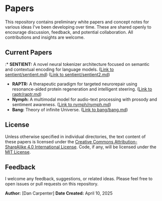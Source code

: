 # Papers

This repository contains preliminary white papers and concept notes for various ideas I've been developing over time. These are shared openly to encourage discussion, feedback, and potential collaboration. All contributions and insights are welcome.

## Current Papers

:* **SENTIENT:** A novel neural tokenizer architecture focused on semantic and contextual encoding for language models. ([Link to sentient/sentient.md](https://github.com/danc403/papers/sentient/sentient.md)) ([Link to sentient/sentient2.md](https://github.com/danc403/papers/sentient/sentient2.md))
* **RAPTR:** A therapeutic paradigm for targeted neurorepair using resonance-aided protein regeneration and intelligent steering. ([Link to raptr/raptr.md](https://github.com/danc403/papers/raptr/raptr.md))
* **Nymph:** A multimodal model for audio-text processing with prosody and sentiment awareness. ([Link to nymph/nymph.md](https://github.com/danc403/papers/nymph/nymph.md))
* **Bang:** Theory of infinite Universe. ([Link to bang/bang.md](https://github.com/danc403/papers/bang/bang.md))

## License

Unless otherwise specified in individual directories, the text content of these papers is licensed under the [Creative Commons Attribution-ShareAlike 4.0 International License](https://creativecommons.org/licenses/by-sa/4.0/). Code, if any, will be licensed under the [MIT License](https://opensource.org/licenses/MIT).

## Feedback

I welcome any feedback, suggestions, or related ideas. Please feel free to open issues or pull requests on this repository.

**Author:** [Dan Carpenter]
**Date Created:** April 10, 2025
